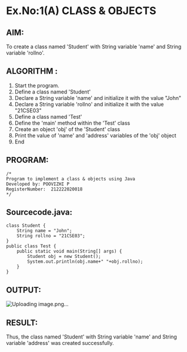 # Ex.No:1(A) CLASS & OBJECTS

## AIM:
To create a class named 'Student' with String variable 'name' and String variable 'rollno'.

## ALGORITHM :
1.	Start the program.
2.	Define a class named 'Student'
3.	Declare a String variable 'name' and initialize it with the value "John"
4.	Declare a String variable 'rollno' and initialize it with the value "21CSE03"
5.	Define a class named 'Test'
6.	Define the 'main' method within the 'Test' class
7.	Create an object 'obj' of the 'Student' class
8.	Print the value of 'name' and 'address' variables of the 'obj' object
9.	End



## PROGRAM:
 ```
/*
Program to implement a class & objects using Java
Developed by: POOVIZHI P
RegisterNumber:  212222020018
*/
```

## Sourcecode.java:
```
class Student {
    String name = "John";
    String rollno = "21CSE03";
}
public class Test {
    public static void main(String[] args) {
        Student obj = new Student();
        System.out.println(obj.name+" "+obj.rollno);
    }
}
```

## OUTPUT:
![Uploading image.png…]()


## RESULT:
Thus, the class named 'Student' with String variable 'name' and String variable 'address' was created successfully.
